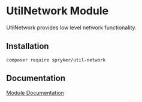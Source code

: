 # UtilNetwork Module

UtilNetwork provides low level network functionality.

## Installation

```
composer require spryker/util-network
```

## Documentation

[Module Documentation](https://academy.spryker.com/developing_with_spryker/module_guide/modules.html)
